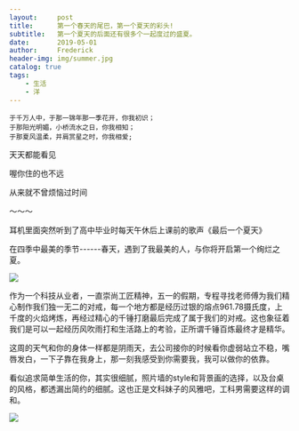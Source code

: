 ```yaml
---
layout:     post
title:      第一个春天的尾巴，第一个夏天的彩头! 
subtitle:   第一个夏天的后面还有很多个一起度过的盛夏。
date:       2019-05-01
author:     Frederick
header-img: img/summer.jpg
catalog: true
tags:
    - 生活
    - 洋
---
```


```
于千万人中，于那一锦年那一季花开，你我初识；
于那阳光明媚，小桥流水之日，你我相知；
于那夏风温柔，并肩赏星之时，你我相爱;
```

天天都能看见

喔你住的也不远

从来就不曾烦恼过时间

～～～

耳机里面突然听到了高中毕业时每天午休后上课前的歌声《最后一个夏天》

在四季中最美的季节------春天，遇到了我最美的人，与你将开启第一个绚烂之夏。

![](https://github.com/FrederickHou/FrederickHou.github.io/blob/master/img/summer1.jpg?raw=true)

作为一个科技从业者，一直崇尚工匠精神，五一的假期，专程寻找老师傅为我们精心制作我们独一无二的对戒，每一个地方都是经历过银的熔点961.78摄氏度，上千度的火焰烤炼，再经过精心的千锤打磨最后完成了属于我们的对戒。这也象征着我们是可以一起经历风吹雨打和生活路上的考验，正所谓千锤百炼最终才是精华。

这周的天气和你的身体一样都是阴雨天，去公司接你的时候看你虚弱站立不稳，嘴唇发白，一下子靠在我身上，那一刻我感受到你需要我，我可以做你的依靠。

看似追求简单生活的你，其实很细腻，照片墙的style和背景画的选择，以及台桌的风格，都透漏出简约的细腻。这也正是文科妹子的风雅吧，工科男需要这样的调和。

![](https://github.com/FrederickHou/FrederickHou.github.io/blob/master/img/summer2.jpg?raw=true)




